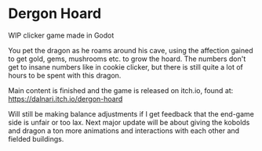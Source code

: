 # Dergon Hoard
WIP clicker game made in Godot

You pet the dragon as he roams around his cave, using the affection gained to get gold, gems, mushrooms etc. to grow the hoard. The numbers don't get to insane numbers like in cookie clicker, but there is still quite a lot of hours to be spent with this dragon.

Main content is finished and the game is released on itch.io, found at: https://dalnari.itch.io/dergon-hoard

Will still be making balance adjustments if I get feedback that the end-game side is unfair or too lax.
Next major update will be about giving the kobolds and dragon a ton more animations and interactions with each other and fielded buildings.